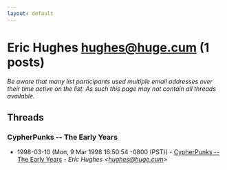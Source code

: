 ```yaml
---
layout: default
---
```


# Eric Hughes <hughes@huge.cum> (1 posts)

_Be aware that many list participants used multiple email addresses over their time active on the list. As such this page may not contain all threads available._

## Threads

### CypherPunks -- The Early Years
+ 1998-03-10 (Mon, 9 Mar 1998 16:50:54 -0800 (PST)) - [CypherPunks -- The Early Years](/archive/1998/03/f1088d5b6ceb4aed446c52025e9e69b00570a1cc8b6ba6e0af0c1f9810175faf) - _Eric Hughes \<hughes@huge.cum\>_

